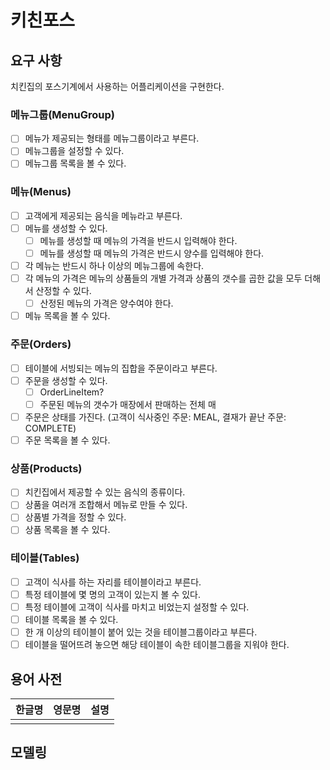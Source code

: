 # 키친포스

## 요구 사항

치킨집의 포스기계에서 사용하는 어플리케이션을 구현한다.

### 메뉴그룹(MenuGroup)

- [ ] 메뉴가 제공되는 형태를 메뉴그룹이라고 부른다.
- [ ] 메뉴그룹을 설정할 수 있다.
- [ ] 메뉴그룹 목록을 볼 수 있다.

### 메뉴(Menus)

- [ ] 고객에게 제공되는 음식을 메뉴라고 부른다.
- [ ] 메뉴를 생성할 수 있다.
    - [ ] 메뉴를 생성할 때 메뉴의 가격을 반드시 입력해야 한다.
    - [ ] 메뉴를 생성할 때 메뉴의 가격은 반드시 양수를 입력해야 한다.    
- [ ] 각 메뉴는 반드시 하나 이상의 메뉴그룹에 속한다.
- [ ] 각 메뉴의 가격은 메뉴의 상품들의 개별 가격과 상품의 갯수를 곱한 값을 모두 더해서 산정할 수 있다.
    - [ ] 산정된 메뉴의 가격은 양수여야 한다.
- [ ] 메뉴 목록을 볼 수 있다.

### 주문(Orders)

- [ ] 테이블에 서빙되는 메뉴의 집합을 주문이라고 부른다.
- [ ] 주문을 생성할 수 있다.
    - [ ] OrderLineItem?
    - [ ] 주문된 메뉴의 갯수가 매장에서 판매하는 전체 매
- [ ] 주문은 상태를 가진다. (고객이 식사중인 주문: MEAL, 결재가 끝난 주문: COMPLETE)
- [ ] 주문 목록을 볼 수 있다.

### 상품(Products)

- [ ] 치킨집에서 제공할 수 있는 음식의 종류이다.
- [ ] 상품을 여러개 조합해서 메뉴로 만들 수 있다.
- [ ] 상품별 가격을 정할 수 있다.
- [ ] 상품 목록을 볼 수 있다.

### 테이블(Tables)

- [ ] 고객이 식사를 하는 자리를 테이블이라고 부른다.
- [ ] 특정 테이블에 몇 명의 고객이 있는지 볼 수 있다.
- [ ] 특정 테이블에 고객이 식사를 마치고 비었는지 설정할 수 있다.
- [ ] 테이블 목록을 볼 수 있다.
- [ ] 한 개 이상의 테이블이 붙어 있는 것을 테이블그룹이라고 부른다.
- [ ] 테이블을 떨어뜨려 놓으면 해당 테이블이 속한 테이블그룹을 지워야 한다.

## 용어 사전

| 한글명 | 영문명 | 설명 |
| --- | --- | --- |
|  |  |  |

## 모델링
